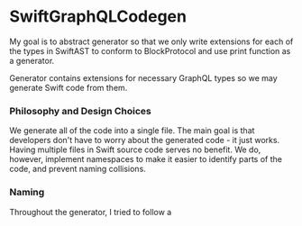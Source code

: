 #  SwiftGraphQLCodegen



My goal is to abstract generator so that we only write extensions for each of the types in SwiftAST to conform to BlockProtocol and use print function as a generator.

Generator contains extensions for necessary GraphQL types so we may generate Swift code from them.

### Philosophy and Design Choices

We generate all of the code into a single file. The main goal is that developers don't have to worry about the generated code - it just works. Having multiple files in Swift source code serves no benefit. We do, however, implement namespaces to make it easier to identify parts of the code, and prevent naming collisions.


### Naming

Throughout the generator, I tried to follow a
